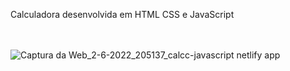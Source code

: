 Calculadora desenvolvida em HTML CSS e JavaScript
<br>
<br><br>


![Captura da Web_2-6-2022_205137_calcc-javascript netlify app](https://user-images.githubusercontent.com/91506770/171758744-35afd307-5e93-45fb-ac6c-41ca96d1574e.jpeg)
